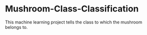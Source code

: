 # Mushroom-Class-Classification
This machine learning project tells the class to which the mushroom belongs to. 

